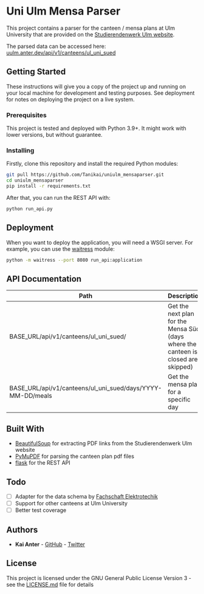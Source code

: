 # Uni Ulm Mensa Parser

This project contains a parser for the canteen / mensa plans at
Ulm University that are provided on the
[Studierendenwerk Ulm website](https://studierendenwerk-ulm.de/essen-trinken/speiseplaene/).

The parsed data can be accessed here:
[uulm.anter.dev/api/v1/canteens/ul_uni_sued](https://uulm.anter.dev/api/v1/canteens/ul_uni_sued)

## Getting Started

These instructions will give you a copy of the project up and running on
your local machine for development and testing purposes. See deployment
for notes on deploying the project on a live system.

### Prerequisites

This project is tested and deployed with Python 3.9+. It might work with lower
versions, but without guarantee.

### Installing

Firstly, clone this repository and install the required Python modules:

```sh
git pull https://github.com/Tanikai/uniulm_mensaparser.git
cd uniulm_mensaparser
pip install -r requirements.txt
```

After that, you can run the REST API with:

```sh
python run_api.py
```

## Deployment

When you want to deploy the application, you will need a WSGI server. For
example, you can use the [waitress](https://github.com/Pylons/waitress) module:

```sh
python -m waitress --port 8080 run_api:application
```

## API Documentation

| Path                                                       | Description                                                                        |
|------------------------------------------------------------|------------------------------------------------------------------------------------|
| BASE_URL/api/v1/canteens/ul_uni_sued/                      | Get the next plan for the Mensa Süd (days where the canteen is closed are skipped) |
| BASE_URL/api/v1/canteens/ul_uni_sued/days/YYYY-MM-DD/meals | Get the mensa plan for a specific day                                              |

## Built With

  - [BeautifulSoup](https://www.crummy.com/software/BeautifulSoup/) for 
    extracting PDF links from the Studierendenwerk Ulm website
  - [PyMuPDF](https://github.com/pymupdf/PyMuPDF) for parsing the canteen plan
    pdf files
  - [flask](https://flask.palletsprojects.com/) for the REST API

## Todo

- [ ] Adapter for the data schema by [Fachschaft Elektrotechik](https://mensaplan.fs-et.de/data/mensaplan.json)
- [ ] Support for other canteens at Ulm University
- [ ] Better test coverage

## Authors

 - **Kai Anter** - [GitHub](https://github.com/Tanikai) - [Twitter](https://twitter.com/tanikai29)

## License

This project is licensed under the GNU General Public License Version 3 - see
the [LICENSE.md](LICENSE.md) file for details

